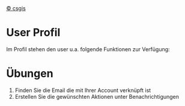 <!-- the Menu -->
<link rel="stylesheet" media="all" href="../styles.css" />
<div id="logo"><a href="https://csgis.de">© csgis</a></div>
<div id="menu"></div>
<div id="jumpMenu"></div>
<script src="../menu.js"></script>
<script src="../jumpmenu.js"></script>
<!-- the Menu -->


# User Profil

Im Profil stehen den user u.a. folgende Funktionen zur Verfügung:

# Übungen

1. Finden Sie die Email die mit Ihrer Account verknüpft ist
1. Erstellen Sie die gewünschten Aktionen unter Benachrichtigungen
